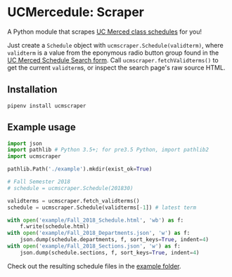 # UCMercedule: Scraper
A Python module that scrapes [UC Merced class schedules][1] for you!

Just create a `Schedule` object with `ucmscraper.Schedule(validterm)`, where `validterm` is a value from the eponymous radio button group found in the [UC Merced Schedule Search form][1]. Call `ucmscraper.fetchValidterms()` to get the current `validterm`s, or inspect the search page's raw source HTML.

## Installation
```
pipenv install ucmscraper
```

## Example usage
```python
import json
import pathlib # Python 3.5+; for pre3.5 Python, import pathlib2
import ucmscraper

pathlib.Path('./example').mkdir(exist_ok=True)

# Fall Semester 2018
# schedule = ucmscraper.Schedule(201830)

validterms = ucmscraper.fetch_validterms()
schedule = ucmscraper.Schedule(validterms[-1]) # latest term

with open('example/Fall_2018_Schedule.html', 'wb') as f:
    f.write(schedule.html)
with open('example/Fall_2018_Departments.json', 'w') as f:
    json.dump(schedule.departments, f, sort_keys=True, indent=4)
with open('example/Fall_2018_Sections.json', 'w') as f:
    json.dump(schedule.sections, f, sort_keys=True, indent=4)
```
Check out the resulting schedule files in the [example folder](example/).

[1]: https://mystudentrecord.ucmerced.edu/pls/PROD/xhwschedule.p_selectsubject
